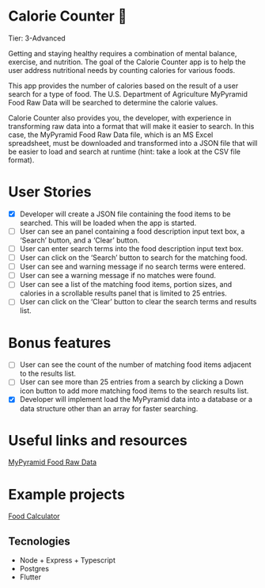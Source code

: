 # **Calorie Counter** :apple:

Tier: 3-Advanced

Getting and staying healthy requires a combination of mental balance, exercise, and nutrition. The goal of the Calorie Counter app is to help the user address nutritional needs by counting calories for various foods.

This app provides the number of calories based on the result of a user search for a type of food. The U.S. Department of Agriculture MyPyramid Food Raw Data will be searched to determine the calorie values.

Calorie Counter also provides you, the developer, with experience in transforming raw data into a format that will make it easier to search. In this case, the MyPyramid Food Raw Data file, which is an MS Excel spreadsheet, must be downloaded and transformed into a JSON file that will be easier to load and search at runtime (hint: take a look at the CSV file format).

# **User Stories**

- [x]  Developer will create a JSON file containing the food items to be searched. This will be loaded when the app is started.
- [ ]  User can see an panel containing a food description input text box, a ‘Search’ button, and a ‘Clear’ button.
- [ ]  User can enter search terms into the food description input text box.
- [ ]  User can click on the ‘Search’ button to search for the matching food.
- [ ]  User can see and warning message if no search terms were entered.
- [ ]  User can see a warning message if no matches were found.
- [ ]  User can see a list of the matching food items, portion sizes, and calories in a scrollable results panel that is limited to 25 entries.
- [ ]  User can click on the ‘Clear’ button to clear the search terms and results list.

# **Bonus features**

- [ ]  User can see the count of the number of matching food items adjacent to the results list.
- [ ]  User can see more than 25 entries from a search by clicking a Down icon button to add more matching food items to the search results list.
- [x]  Developer will implement load the MyPyramid data into a database or a data structure other than an array for faster searching.

# **Useful links and resources**

[MyPyramid Food Raw Data](https://catalog.data.gov/dataset/mypyramid-food-raw-data-f9ed6)

# **Example projects**

[Food Calculator](https://www.webmd.com/diet/healthtool-food-calorie-counter)

## Tecnologies

- Node + Express + Typescript
- Postgres
- Flutter
